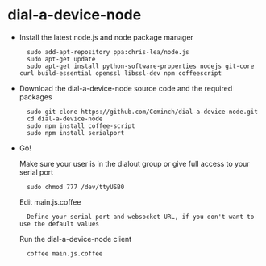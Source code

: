 dial-a-device-node
==================

* Install the latest node.js and node package manager

		sudo add-apt-repository ppa:chris-lea/node.js
		sudo apt-get update
		sudo apt-get install python-software-properties nodejs git-core curl build-essential openssl libssl-dev npm coffeescript

* Download the dial-a-device-node source code and the required packages

		sudo git clone https://github.com/Cominch/dial-a-device-node.git
		cd dial-a-device-node
		sudo npm install coffee-script
		sudo npm install serialport

* Go!

	Make sure your user is in the dialout group or give full access to your serial port

		sudo chmod 777 /dev/ttyUSB0

	Edit main.js.coffee

		Define your serial port and websocket URL, if you don't want to use the default values

	Run the dial-a-device-node client

		coffee main.js.coffee